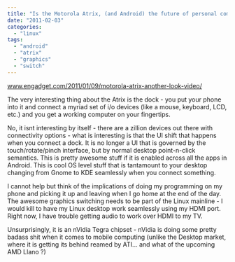 ```yaml
---
title: "Is the Motorola Atrix, (and Android) the future of personal computing - both mobile and desktop?"
date: "2011-02-03"
categories: 
  - "linux"
tags: 
  - "android"
  - "atrix"
  - "graphics"
  - "switch"
---
```


www.engadget.com/2011/01/09/motorola-atrix-another-look-video/

The very interesting thing about the Atrix is the dock - you put your phone into it and connect a myriad set of i/o devices (like a mouse, keyboard, LCD, etc.) and you get a working computer on your fingertips.

No, it isnt interesting by itself - there are a zillion devices out there with connectivity options - what is interesting is that the UI shift that happens when you connect a dock. It is no longer a UI that is governed by the touch/rotate/pinch interface, but by normal desktop point-n-click semantics. This is pretty awesome stuff if it is enabled across all the apps in Android. This is cool OS level stuff that is tantamount to your desktop changing from Gnome to KDE seamlessly when you connect something.

I cannot help but think of the implications of doing my programming on my phone and picking it up and leaving when I go home at the end of the day. The awesome graphics switching needs to be part of the Linux mainline - I would kill to have my Linux desktop work seamlessly using my HDMI port. Right now, I have trouble getting audio to work over HDMI to my TV.

Unsurprisingly, it is an nVidia Tegra chipset - nVidia is doing some pretty badass shit when it comes to mobile computing (unlike the Desktop market, where it is getting its behind reamed by ATI... and what of the upcoming AMD Llano ?)

